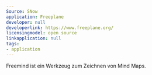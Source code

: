 ```yaml
---
Source: SNow
application: Freeplane
developer: null
developerlink: https://www.freeplane.org/
licensingmodel: open source
linkapplication: null
tags:
- application
---
```

Freemind ist ein Werkzeug zum Zeichnen von Mind Maps. 
